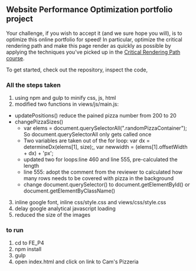 ## Website Performance Optimization portfolio project

Your challenge, if you wish to accept it (and we sure hope you will), is to optimize this online portfolio for speed! In particular, optimize the critical rendering path and make this page render as quickly as possible by applying the techniques you've picked up in the [Critical Rendering Path course](https://www.udacity.com/course/ud884).

To get started, check out the repository, inspect the code,


### All the steps taken
1. using npm and gulp to minify css, js, html
2. modified two functions in views/js/main.js: 
  * updatePositions() 
  	reduce the pained pizza number from 200 to 20
  * changePizzaSizes()
    * var elems = document.querySelectorAll(".randomPizzaContainer"); So document.querySelectorAll only gets called once 
    * Two variables are taken out of the for loop:  var dx = determineDx(elems[1], size);, var newwidth = (elems[1].offsetWidth + dx) + 'px';
    * updated two for loops:line 460 and line 555, pre-calculated the length
    * line 555: adopt the comment from the reviewer to calculated how many rows needs to be covered with pizza in the background
    * change document.querySelector() to document.getElementById() or document.getElementByClassName()    
3. inline google font, inline css/style.css and views/css/style.css
4. delay google analytical javascript loading
5. reduced the size of the images


### to run 
1. cd to FE_P4
2. npm install
3. gulp
4. open index.html and click on link to Cam's Pizzeria





